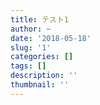 ```yaml
---
title: テスト1
author: ~
date: '2018-05-18'
slug: '1'
categories: []
tags: []
description: ''
thumbnail: ''
---
```

